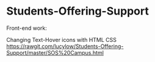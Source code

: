 # Students-Offering-Support

Front-end work: 

Changing Text-Hover icons with HTML CSS 
https://rawgit.com/lucylow/Students-Offering-Support/master/SOS%20Campus.html
